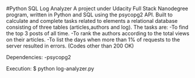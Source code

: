 #Python SQL Log Analyzer
A project under Udacity Full Stack Nanodegree program, written in Python and SQL using the psycopg2 API.
Built to calculate and complete tasks related to elements a relational database consisting of three tables
(articles,authors and log). The tasks are:
-To find the top 3 posts of all time.
-To rank the authors according to the total views on their articles.
-To list the days when more than 1% of requests to the server resulted in errors. (Codes other than 200 OK)

Dependencies:
-psycopg2

Execution:
$ python log-analyzer.py